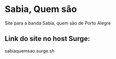 # Sabia, Quem são

<p>Site para a banda Sabia, quem são de Porto Alegre</p>

## Link do site no host Surge:

<p>sabiaquemsao.surge.sh</p>
